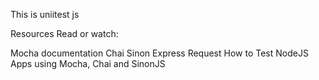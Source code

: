 This is uniitest js

Resources
Read or watch:

Mocha documentation
Chai
Sinon
Express
Request
How to Test NodeJS Apps using Mocha, Chai and SinonJS

